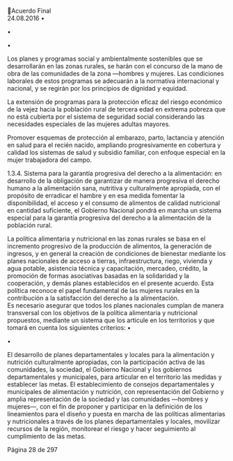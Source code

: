 Acuerdo Final  
24.08.2016 
•

•

•

Los planes y programas social y ambientalmente sostenibles que se desarrollarán en 
las zonas rurales, se harán con el concurso de la mano de obra de las comunidades de 
la  zona  —hombres  y  mujeres.  Las  condiciones  laborales  de  estos  programas  se 
adecuarán a la normativa internacional y nacional, y se regirán por los principios de 
dignidad y equidad. 
 
La extensión de programas para la protección eficaz del riesgo económico de la vejez 
hacia la población rural de tercera edad en extrema pobreza que no está cubierta por 
el sistema de seguridad social considerando las necesidades especiales de las mujeres 
adultas mayores. 
 
Promover esquemas de protección al embarazo, parto, lactancia y atención en salud 
para el recién nacido, ampliando progresivamente en cobertura y calidad los sistemas 
de salud y subsidio familiar, con enfoque especial en la mujer trabajadora del campo. 

 
1.3.4. Sistema  para  la  garantía  progresiva  del  derecho  a  la  alimentación:  en  desarrollo  de  la 
obligación de garantizar de manera progresiva el derecho humano a la alimentación sana, 
nutritiva  y  culturalmente  apropiada,  con  el  propósito  de  erradicar  el  hambre  y  en  esa 
medida  fomentar  la  disponibilidad,  el  acceso  y  el  consumo  de  alimentos  de  calidad 
nutricional  en  cantidad  suficiente,  el  Gobierno  Nacional  pondrá  en  marcha  un  sistema 
especial para la garantía progresiva del derecho a la alimentación de la población rural. 
 
La política alimentaria y nutricional en las zonas rurales se basa en el incremento progresivo 
de  la  producción  de  alimentos,  la  generación  de  ingresos,  y  en  general  la  creación  de 
condiciones  de  bienestar  mediante  los  planes  nacionales  de  acceso  a  tierras, 
infraestructura, riego, vivienda y agua potable, asistencia técnica y capacitación, mercadeo, 
crédito, la promoción de formas asociativas basadas en la solidaridad y la cooperación, y 
demás  planes  establecidos  en  el  presente  acuerdo.  Esta  política  reconoce  el  papel 
fundamental  de  las  mujeres  rurales  en  la  contribución  a  la  satisfacción  del  derecho  a  la 
alimentación.  
Es necesario asegurar que todos los planes nacionales cumplan de manera transversal con 
los objetivos de la política alimentaria y nutricional propuestos, mediante un sistema que 
los articule en los territorios y que tomará en cuenta los siguientes criterios: 
•

 
•

El  desarrollo  de  planes  departamentales  y  locales  para  la  alimentación  y  nutrición 
culturalmente apropiadas, con la participación activa de las comunidades, la sociedad, el 
Gobierno  Nacional  y  los  gobiernos  departamentales  y  municipales,  para  articular  en  el 
territorio las medidas y establecer las metas. 
El establecimiento de consejos departamentales y municipales de alimentación y nutrición, 
con representación del Gobierno y amplia representación de la sociedad y las comunidades 
—hombres  y  mujeres—,  con  el  fin  de  proponer  y  participar  en  la  definición  de  los 
lineamientos para el diseño y puesta en marcha de las políticas alimentarias y nutricionales 
a  través  de  los  planes  departamentales  y  locales,  movilizar  recursos  de  la  región, 
monitorear el riesgo y hacer seguimiento al cumplimiento de las metas. 

 
Página 28 de 297 
 

